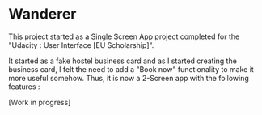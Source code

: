 # Wanderer
This project started as a Single Screen App project completed for the "Udacity : User Interface [EU Scholarship]".

It started as a fake hostel business card and as I started creating the business card, I felt the need to add a "Book now" functionality to make it more useful somehow.
Thus, it is now a 2-Screen app with the following features :

[Work in progress]

